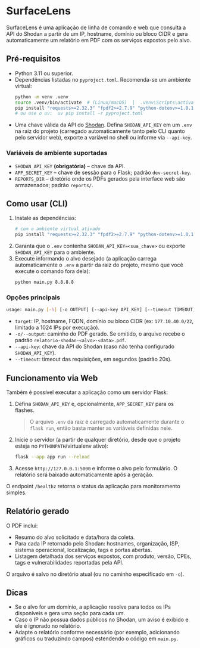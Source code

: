 # SurfaceLens

SurfaceLens é uma aplicação de linha de comando e web que consulta a API do Shodan a partir de um IP, hostname, domínio ou bloco CIDR e gera automaticamente um relatório em PDF com os serviços expostos pelo alvo.

## Pré-requisitos

- Python 3.11 ou superior.
- Dependências listadas no `pyproject.toml`. Recomenda-se um ambiente virtual:
  ```bash
  python -m venv .venv
  source .venv/bin/activate  # (Linux/macOS)  |  .venv\Scripts\activate (Windows)
  pip install "requests>=2.32.3" "fpdf2>=2.7.9" "python-dotenv>=1.0.1" "flask>=3.1.2" "matplotlib>=3.9.2"
  # ou use o uv:  uv pip install -r pyproject.toml
  ```
- Uma chave válida da API do [Shodan](https://www.shodan.io/). Defina `SHODAN_API_KEY` em um `.env` na raiz do projeto (carregado automaticamente tanto pelo CLI quanto pelo servidor web), exporte a variável no shell ou informe via `--api-key`.

### Variáveis de ambiente suportadas

- `SHODAN_API_KEY` **(obrigatória)** – chave da API.
- `APP_SECRET_KEY` – chave de sessão para o Flask; padrão `dev-secret-key`.
- `REPORTS_DIR` – diretório onde os PDFs gerados pela interface web são armazenados; padrão `reports/`.

## Como usar (CLI)

1. Instale as dependências:
   ```bash
   # com o ambiente virtual ativado
   pip install "requests>=2.32.3" "fpdf2>=2.7.9" "python-dotenv>=1.0.1" "flask>=3.1.2" "matplotlib>=3.9.2"
   ```
2. Garanta que o `.env` contenha `SHODAN_API_KEY=<sua_chave>` ou exporte `SHODAN_API_KEY` para o ambiente.
3. Execute informando o alvo desejado (a aplicação carrega automaticamente o `.env` a partir da raiz do projeto, mesmo que você execute o comando fora dela):
   ```bash
   python main.py 8.8.8.8
   ```

### Opções principais

```bash
usage: main.py [-h] [-o OUTPUT] [--api-key API_KEY] [--timeout TIMEOUT] target
```

- `target`: IP, hostname, FQDN, domínio ou bloco CIDR (ex: `177.10.40.0/22`, limitado a 1024 IPs por execução).
- `-o/--output`: caminho do PDF gerado. Se omitido, o arquivo recebe o padrão `relatorio-shodan-<alvo>-<data>.pdf`.
- `--api-key`: chave da API do Shodan (caso não tenha configurado `SHODAN_API_KEY`).
- `--timeout`: timeout das requisições, em segundos (padrão 20s).

## Funcionamento via Web

Também é possível executar a aplicação como um servidor Flask:

1. Defina `SHODAN_API_KEY` e, opcionalmente, `APP_SECRET_KEY` para os flashes.
   > O arquivo `.env` da raiz é carregado automaticamente durante o `flask run`, então basta manter as variáveis definidas nele.
2. Inicie o servidor (a partir de qualquer diretório, desde que o projeto esteja no `PYTHONPATH`/virtualenv ativo):
   ```bash
   flask --app app run --reload
   ```
3. Acesse `http://127.0.0.1:5000` e informe o alvo pelo formulário. O relatório será baixado automaticamente após a geração.

O endpoint `/healthz` retorna o status da aplicação para monitoramento simples.

## Relatório gerado

O PDF inclui:

- Resumo do alvo solicitado e data/hora da coleta.
- Para cada IP retornado pelo Shodan: hostnames, organização, ISP, sistema operacional, localização, tags e portas abertas.
- Listagem detalhada dos serviços expostos, com produto, versão, CPEs, tags e vulnerabilidades reportadas pela API.

O arquivo é salvo no diretório atual (ou no caminho especificado em `-o`).

## Dicas

- Se o alvo for um domínio, a aplicação resolve para todos os IPs disponíveis e gera uma seção para cada um.
- Caso o IP não possua dados públicos no Shodan, um aviso é exibido e ele é ignorado no relatório.
- Adapte o relatório conforme necessário (por exemplo, adicionando gráficos ou traduzindo campos) estendendo o código em `main.py`.
